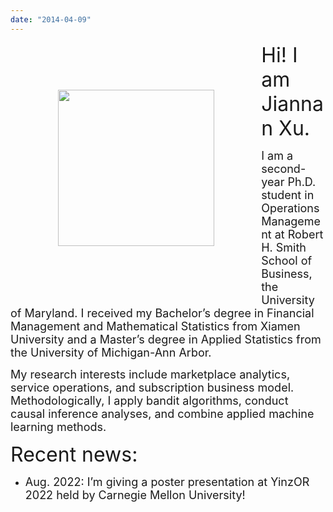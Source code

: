 ```yaml
---
date: "2014-04-09"
---
```


<img style="float: left;width: 250px; margin: 2cm;" src="/Jiannan_2022.jpg">

<div style="text-align: left"> 
<font size="6"> Hi! I am Jiannan Xu. </font> 

<font size="4">I am a second-year Ph.D. student in Operations Management at Robert H. Smith School of Business, the University of Maryland. I received my Bachelor’s degree in Financial Management and Mathematical Statistics from Xiamen University and a Master’s degree in Applied Statistics from the University of Michigan-Ann Arbor. </font> 

<font size="4">My research interests include marketplace analytics, service operations, and subscription business model. Methodologically, I apply bandit algorithms, conduct causal inference analyses, and combine applied machine learning methods.</font> 

<font size="6"> Recent news: </font> 
* <font size="4">Aug. 2022: I’m giving a poster presentation at YinzOR 2022 held by Carnegie Mellon University!</font> 


